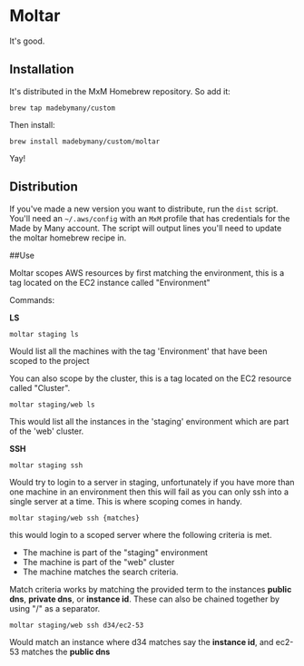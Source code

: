 # Moltar

It's good.

## Installation

It's distributed in the MxM Homebrew repository. So add it:

```
brew tap madebymany/custom
```

Then install:

```
brew install madebymany/custom/moltar
```

Yay!

## Distribution

If you've made a new version you want to distribute, run the `dist` script. You'll need an `~/.aws/config` with an `MxM` profile that has credentials for the Made by Many account. The script will output lines you'll need to update the moltar homebrew recipe in.


##Use

Moltar scopes AWS resources by first matching the environment, this is a tag located on the EC2 instance called "Environment"

Commands:

**LS**

```moltar staging ls```

Would list all the machines with the tag 'Environment' that have been scoped to the project

You can also scope by the cluster, this is a tag located on the EC2 resource called "Cluster".

```moltar staging/web ls```

This would list all the instances in the 'staging' environment which are part of the 'web' cluster.

**SSH**

```moltar staging ssh```

Would try to login to a server in staging, unfortunately if you have more than one machine in an environment then this will fail as you can only ssh into a single server at a time. This is where scoping comes in handy.

```moltar staging/web ssh {matches}```

this would login to a scoped server where the following criteria is met.

- The machine is part of the "staging" environment
- The machine is part of the "web" cluster
- The machine matches the search criteria.

Match criteria works by matching the provided term to the instances **public dns**, **private dns**, or **instance id**. These can also be chained together by using "/" as a separator.

```moltar staging/web ssh d34/ec2-53```

Would match an instance where d34 matches say the **instance id**, and ec2-53 matches the **public dns**
